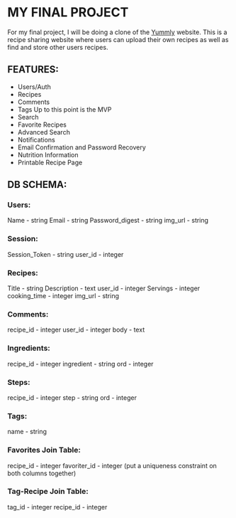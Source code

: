 # MY FINAL PROJECT

For my final project, I will be doing a clone of the [Yummly](http://www.yummly.com/) website. This is a recipe sharing website where users can upload their own recipes as well as find and store other users recipes.

## FEATURES:
* Users/Auth
* Recipes
* Comments
* Tags
Up to this point is the MVP
* Search
* Favorite Recipes
* Advanced Search
* Notifications
* Email Confirmation and Password Recovery
* Nutrition Information
* Printable Recipe Page


## DB SCHEMA:
### Users:
Name - string
Email - string
Password_digest - string
img_url - string

### Session:
Session_Token - string
user_id - integer

### Recipes:
Title - string
Description - text
user_id - integer
Servings - integer
cooking_time - integer
img_url - string

### Comments:
recipe_id - integer
user_id - integer
body - text

### Ingredients:
recipe_id - integer
ingredient - string
ord - integer

### Steps:
recipe_id - integer
step - string
ord - integer

### Tags:
name - string

### Favorites Join Table:
recipe_id - integer
favoriter_id - integer
(put a uniqueness constraint on both columns together)

### Tag-Recipe Join Table:
tag_id - integer
recipe_id - integer
